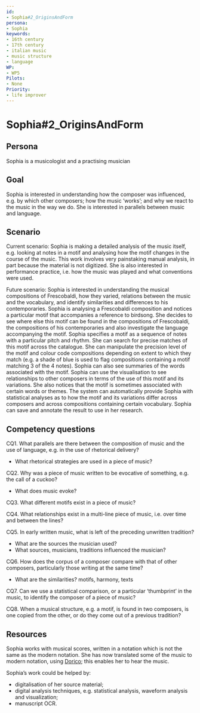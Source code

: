 ```yaml
---
id:
- Sophia#2_OriginsAndForm
persona:
- Sophia
keywords:
- 16th century
- 17th century
- italian music
- music structure
- language
WP:
- WP5
Pilots:
- None
Priority:
- life improver
---
```

# Sophia#2_OriginsAndForm

## Persona

Sophia is a musicologist and a practising musician

## Goal

Sophia is interested in understanding how the composer was influenced, e.g. by which other composers; how the music ‘works’; and why we react to the music in the way we do.  She is interested in parallels between music and language.  

## Scenario  
Current scenario:
Sophia is making a detailed analysis of the music itself, e.g. looking at notes in a motif and analysing how the motif changes in the course of the music. This work involves very painstaking manual analysis, in part because the material is not digitized. She is also interested in performance practice, i.e. how the music was played and what conventions were used. 

Future scenario:
Sophia is interested in understanding the musical compositions of Frescobaldi, how they varied, relations between the music and the vocabulary, and identify similarities and differences to his contemporaries. Sophia is analysing a Frescobaldi composition and notices a particular motif that accompanies a reference to birdsong. She decides to see where else this motif can be found in the compositions of Frescobaldi, the compositions of his contemporaries and also investigate the language accompanying the motif. Sophia specifies a motif as a sequence of notes with a particular pitch and rhythm. She can search for precise matches of this motif across the catalogue. She can manipulate the precision level of the motif and colour code compositions depending on extent to which they match (e.g. a shade of blue is used to flag compositions containing a motif matching 3 of the 4 notes). Sophia can also see summaries of the words associated with the motif.
Sophia can use the visualisation to see relationships to other composers in terms of the use of this motif and its variations. She also notices that the motif is sometimes associated with certain words or themes. The system can automatically provide Sophia with statistical analyses as to how the motif and its variations differ across composers and across compositions containing certain vocabulary. Sophia can save and annotate the result to use in her research. 

## Competency questions

CQ1. What parallels are there between the composition of music and the use of language, e.g. in the use of rhetorical delivery?

  * What rhetorical strategies are used in a piece of music?  

CQ2. Why was a piece of music written to be evocative of something, e.g. the call of a cuckoo?

 * What does music evoke?

CQ3. What different motifs exist in a piece of music?

CQ4. What relationships exist in a multi-line piece of music, i.e. over time and between the lines?

CQ5. In early written music, what is left of the preceding unwritten tradition?

 * What are the sources the musician used?
 * What sources, musicians, traditions influenced the musician?

CQ6. How does the corpus of a composer compare with that of other composers, particularly those writing at the same time?

 * What are the similarities? motifs, harmony, texts

CQ7. Can we use a statistical comparison, or a particular ‘thumbprint’ in the music, to identify the composer of a piece of music?

CQ8. When a musical structure, e.g. a motif, is found in two composers, is one copied from the other, or do they come out of a previous tradition?


## Resources

Sophia works with musical scores, written in a notation which is not the same as the modern notation.  She has now translated some of the music to modern notation, using [Dorico](https://new.steinberg.net/dorico/?gclid=EAIaIQobChMIr-zyg_iM8AIVAevtCh1MPA4oEAAYASAAEgJBt_D_BwE); this enables her to hear the music.   

Sophia’s work could be helped by:

 * digitalisation of her source material;
 * digital analysis techniques, e.g. statistical analysis, waveform analysis and visualization;
 * manuscript OCR.
